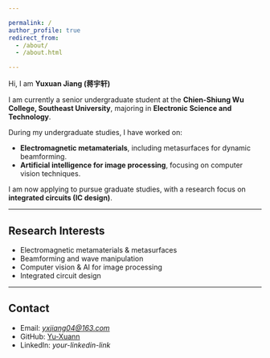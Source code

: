 ```yaml
---

permalink: /
author_profile: true
redirect_from: 
  - /about/
  - /about.html

---
```


Hi, I am **Yuxuan Jiang (蒋宇轩)** 

I am currently a senior undergraduate student at the **Chien-Shiung Wu College, Southeast University**, majoring in **Electronic Science and Technology**.  

During my undergraduate studies, I have worked on:  
- **Electromagnetic metamaterials**, including metasurfaces for dynamic beamforming.  
- **Artificial intelligence for image processing**, focusing on computer vision techniques.  

I am now applying to pursue graduate studies, with a research focus on **integrated circuits (IC design)**.  

---
## Research Interests

- Electromagnetic metamaterials & metasurfaces  
- Beamforming and wave manipulation  
- Computer vision & AI for image processing  
- Integrated circuit design  

---
## Contact

-  Email: *yxjiang04@163.com*  
-  GitHub: [Yu-Xuann](https://github.com/Yu-Xuann)  
-  LinkedIn: *your-linkedin-link*  

